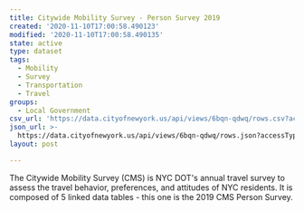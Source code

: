 ```yaml
---
title: Citywide Mobility Survey - Person Survey 2019
created: '2020-11-10T17:00:58.490123'
modified: '2020-11-10T17:00:58.490135'
state: active
type: dataset
tags:
  - Mobility
  - Survey
  - Transportation
  - Travel
groups:
  - Local Government
csv_url: 'https://data.cityofnewyork.us/api/views/6bqn-qdwq/rows.csv?accessType=DOWNLOAD'
json_url: >-
  https://data.cityofnewyork.us/api/views/6bqn-qdwq/rows.json?accessType=DOWNLOAD
layout: post

---
```

The Citywide Mobility Survey (CMS) is NYC DOT's annual travel survey to assess the travel behavior, preferences, and attitudes of NYC residents. It is composed of 5 linked data tables - this one is the 2019 CMS Person Survey.
